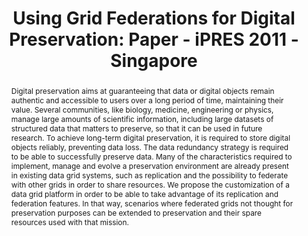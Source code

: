 ---
abstract: Digital preservation aims at guaranteeing that data or digital objects remain
  authentic and accessible to users over a long period of time, maintaining their
  value. Several communities, like biology, medicine, engineering or physics, manage
  large amounts of scientific information, including large datasets of structured
  data that matters to preserve, so that it can be used in future research. To achieve
  long-term digital preservation, it is required to store digital objects  reliably,
  preventing data loss. The data redundancy strategy is required to be able to successfully
  preserve data. Many of the characteristics required to implement, manage and evolve
  a preservation environment are already present in existing data grid systems, such
  as replication and the possibility to federate with other grids in order to share
  resources. We propose the customization of a data grid platform in order to be able
  to take advantage of its replication and federation features. In that way, scenarios
  where federated grids not thought for preservation purposes can be extended to preservation
  and their spare resources used with that mission.
creators:
- Pina, Helder
- Antunes, Gonçalo
date: null
document_url: https://services.phaidra.univie.ac.at/api/object/o:294216/download
grand_parent: iPRES
institutions: []
keywords:
- singapore
- data grids
- digital preservation
- redundancy
- federations
- replication
landing_page_url: https://phaidra.univie.ac.at/o:294216
language: eng
layout: publication
license: CC BY-SA 3.0 AT
notes_url: null
parent: iPRES 2011
presentation_url: null
size: 547084
source_name: iPRES
title: 'Using Grid Federations for Digital Preservation: Paper - iPRES 2011 - Singapore'
type: paper
year: 2011
---